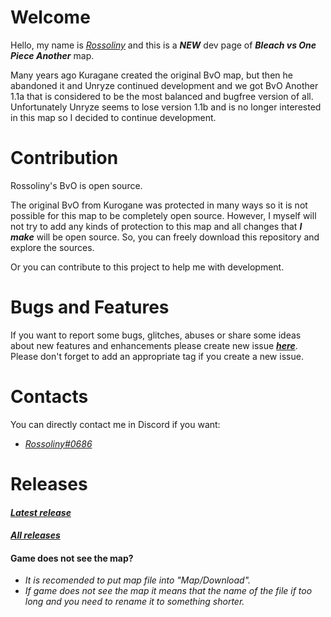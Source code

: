 # Welcome  
  
  Hello, my name is *[Rossoliny](https://github.com/rossoliny)* and this is a *__NEW__* dev page of ***__Bleach vs One Piece Another__*** map.
  
  Many years ago Kuragane created the original BvO map, but then he abandoned it and Unryze continued development and we got BvO Another 1.1a that is considered to be the most balanced and bugfree version of all.  
  Unfortunately Unryze seems to lose version 1.1b and is no longer interested in this map so I decided to continue development.

# Contribution
Rossoliny's BvO is open source.  

The original BvO from Kurogane was protected in many ways so it is not possible for this map to be completely open source. However, I myself will not try to add any kinds of protection to this map and all changes that *__I make__* will be open source. So, you can freely download this repository and explore the sources.  

Or you can contribute to this project to help me with development.

# Bugs and Features

If you want to report some bugs, glitches, abuses or share some ideas about new features and enhancements please create new issue __*[here](https://github.com/rossoliny/bvo-another/issues)*__.  
Please don't forget to add an appropriate tag if you create a new issue.

# Contacts
You can directly contact me in Discord if you want:
* *[Rossoliny#0686](https://discord.com/users/0686)*

# Releases
#### *[Latest release](https://github.com/rossoliny/bvo-another/releases/tag/%231)*
#### *[All releases](https://github.com/rossoliny/bvo-another/releases)*

#### Game does not see the map?
* *It is recomended to put map file into "Map/Download".*
* *If game does not see the map it means that the name of the file if too long and you need to rename it to something shorter.*
